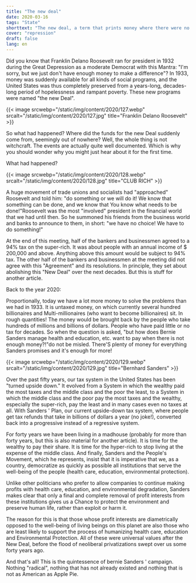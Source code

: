 ```yaml
---
title: "The new deal"
date: 2020-03-16
tags: "State"
shorttext: "The new deal, a term that prints money where there were no ways before. He coined the Roosevelt presidency."
cover: "repression"
draft: false
lang: en
---
```


Did you know that Franklin Delano Roosevelt ran for president in 1932 during the Great Depression as a moderate Democrat with this Mantra: "I'm sorry, but we just don't have enough money to make a difference"? In 1933, money was suddenly available for all kinds of social programs, and the United States was thus completely preserved from a years-long, decades-long period of hopelessness and rampant poverty. These new programs were named "the new Deal".

{{< image srcwebp="/static/img/content/2020/127.webp" srcalt="/static/img/content/2020/127.jpg" title="Franklin Delano Roosevelt" >}}

So what had happened? Where did the funds for the new Deal suddenly come from, seemingly out of nowhere? Well, the whole thing is not witchcraft. The events are actually quite well documented. Which is why you should wonder why you might just hear about it for the first time.

What had happened?

{{< image srcwebp="/static/img/content/2020/128.webp" srcalt="/static/img/content/2020/128.jpg" title="CLUB RICH" >}}

A huge movement of trade unions and socialists had "approached" Roosevelt and told him: "do something or we will do it! We know that something can be done, and we know that You know what needs to be done!"Roosevelt was the most "involved" president in the financial world that we had until then. So he summoned his friends from the business world and banks to announce to them, in short: "we have no choice! We have to do something!"

At the end of this meeting, half of the bankers and businessmen agreed to a 94% tax on the super-rich. It was about people with an annual income of $ 200,000 and above. Anything above this amount would be subject to 94% tax. The other half of the bankers and businessmen at the meeting did not agree with this "Agreement" and its resolutions. In principle, they set about abolishing this "New Deal" over the next decades. But this is stuff for another article.

Back to the year 2020:

Proportionally, today we have a lot more money to solve the problems than we had in 1933. It is untaxed money, on which currently several hundred billionaires and Multi-millionaires (who want to become billionaires) sit. In rough quantities! The money would be brought back by the people who take hundreds of millions and billions of dollars. People who have paid little or no tax for decades. So when the question is asked, "but how does Bernie Sanders manage health and education, etc. want to pay when there is not enough money?!"do not be misled. There'S plenty of money for everything Sanders promises and it's enough for more!

{{< image srcwebp="/static/img/content/2020/129.webp" srcalt="/static/img/content/2020/129.jpg" title="Bernhard Sanders" >}}

Over the past fifty years, our tax system in the United States has been "turned upside down." It evolved from a System in which the wealthy paid the most taxes and the middle class and the poor the least, to a System in which the middle class and the poor pay the most taxes and the wealthy, especially the super-rich, pay the least and in many cases even no taxes at all. With Sanders ' Plan, our current upside-down tax system, where people get tax refunds that take in billions of dollars a year (no joke!), converted back into a progressive instead of a regressive system.

For forty years we have been living in a madhouse (probably for more than forty years, but this is also material for another article). It is time for the wealthy to pay their share. It is time for the hyper-rich to stop living at the expense of the middle class. And finally, Sanders and the People's Movement, which he represents, insist that it is imperative that we, as a country, democratize as quickly as possible all institutions that serve the well-being of the people (health care, education, environmental protection).

Unlike other politicians who prefer to allow companies to continue making profits with health care, education, and environmental degradation, Sanders makes clear that only a final and complete removal of profit interests from these institutions gives us a Chance to protect the environment and preserve human life, rather than exploit or harm it.

The reason for this is that those whose profit interests are diametrically opposed to the well-being of living beings on this planet are also those who are least likely to support the process of humanizing health care, education and Environmental Protection. All of these were universal values after the New Deal, before the flood of neoliberal privatizations swept over us some forty years ago.

And that's all! This is the quintessence of bernie Sanders ' campaign. Nothing "radical", nothing that has not already existed and nothing that is not as American as Apple Pie.
